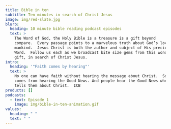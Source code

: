 ```yaml
---
title: Bible in ten
subtitle: Ten minutes in search of Christ Jesus
image: img/red-slate.jpg
blurb:
  heading: 10 minute bible reading podcast episodes
  text: >
    The Word of God, the Holy Bible is a treasure is a gift beyond
    compare.  Every passage points to a marvelous truth about God’s love for
    mankind.  Jesus Christ is both the author and subject of His precious
    Word.  Follow us each as we broadcast bite size gems from this wonderful
    gift, in search of Christ Jesus.
intro:
  heading: '"Faith comes by hearing"'
  text: >
    No one can have faith without hearing the message about Christ.  So faith
    comes from hearing the Good News. And people hear the Good News when someone
    tells them about Christ.  ICB
products: []
podcasts:
  - text: Episode 1
    image: img/bible-in-ten-animation.gif
values:
  heading: " "
  text: " "
---
```

